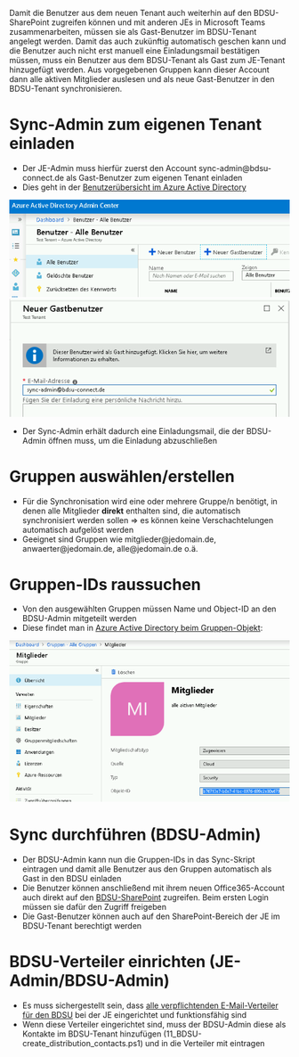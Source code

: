 Damit die Benutzer aus dem neuen Tenant auch weiterhin auf den BDSU-SharePoint zugreifen können und mit anderen JEs in Microsoft Teams zusammenarbeiten, müssen sie als Gast-Benutzer im BDSU-Tenant angelegt werden. Damit das auch zukünftig automatisch geschen kann und die Benutzer auch nicht erst manuell eine Einladungsmail bestätigen müssen, muss ein Benutzer aus dem BDSU-Tenant als Gast zum JE-Tenant hinzugefügt werden. Aus vorgegebenen Gruppen kann dieser Account dann alle aktiven Mitglieder auslesen und als neue Gast-Benutzer in den BDSU-Tenant synchronisieren.

# Sync-Admin zum eigenen Tenant einladen

- Der JE-Admin muss hierfür zuerst den Account <span>sync-admin</span>@bdsu-connect.de als Gast-Benutzer zum eigenen Tenant einladen
- Dies geht in der [Benutzerübersicht im Azure Active Directory](https://aad.portal.azure.com/#blade/Microsoft_AAD_IAM/UsersManagementMenuBlade/AllUsers)

![Bild: Neuen Gastbenutzer hinzufügen](assets/gastbenutzer1.png?raw=true)
![Bild: BDSU Sync Account einladen](assets/gastbenutzer2.png?raw=true)

- Der Sync-Admin erhält dadurch eine Einladungsmail, die der BDSU-Admin öffnen muss, um die Einladung abzuschließen

# Gruppen auswählen/erstellen

- Für die Synchronisation wird eine oder mehrere Gruppe/n benötigt, in denen alle Mitglieder **direkt** enthalten sind, die automatisch synchronisiert werden sollen => es können keine Verschachtelungen automatisch aufgelöst werden
- Geeignet sind Gruppen wie <span>mitglieder</span>@jedomain.de, <span>anwaerter</span>@jedomain.de, <span>alle</span>@jedomain.de o.ä.


# Gruppen-IDs raussuchen

- Von den ausgewählten Gruppen müssen Name und Object-ID an den BDSU-Admin mitgeteilt werden
- Diese findet man in [Azure Active Directory beim Gruppen-Objekt](https://aad.portal.azure.com/#blade/Microsoft_AAD_IAM/GroupsManagementMenuBlade/AllGroups):

![Bild: ObjectId in Azure AD herausfinden](assets/objectId.png?raw=true)

# Sync durchführen (BDSU-Admin)

- Der BDSU-Admin kann nun die Gruppen-IDs in das Sync-Skript eintragen und damit alle Benutzer aus den Gruppen automatisch als Gast in den BDSU einladen
- Die Benutzer können anschließend mit ihrem neuen Office365-Account auch direkt auf den [BDSU-SharePoint](https://bdsuev.sharepoint.com/) zugreifen. Beim ersten Login müssen sie dafür den Zugriff freigeben
- Die Gast-Benutzer können auch auf den SharePoint-Bereich der JE im BDSU-Tenant berechtigt werden


# BDSU-Verteiler einrichten (JE-Admin/BDSU-Admin)

- Es muss sichergestellt sein, dass [alle verpflichtenden E-Mail-Verteiler für den BDSU](https://bdsuev.sharepoint.com/SitePages/%C3%9Cbersichtsseiten/Leitf%C3%A4den/E-Mail-Verteiler.aspx) bei der JE eingerichtet und funktionsfähig sind
- Wenn diese Verteiler eingerichtet sind, muss der BDSU-Admin diese als Kontakte im BDSU-Tenant hinzufügen (11_BDSU-create_distribution_contacts.ps1) und in die Verteiler mit eintragen
